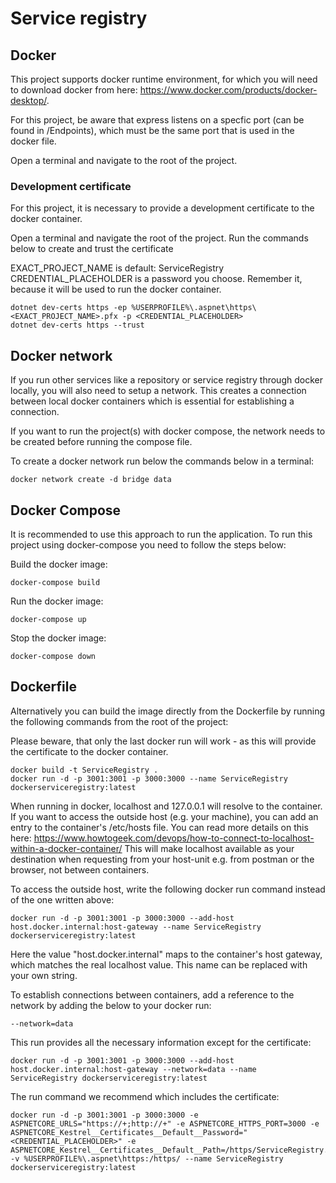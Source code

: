 # Service registry

## Docker
This project supports docker runtime environment, for which you will need to download docker from here: https://www.docker.com/products/docker-desktop/.

For this project, be aware that express listens on a specfic port (can be found in /Endpoints), which must be the same port that is used in the docker file. 

Open a terminal and navigate to the root of the project.

### Development certificate

For this project, it is necessary to provide a development certificate to the docker container.

Open a terminal and navigate the root of the project. Run the commands below to create and trust the certificate

EXACT_PROJECT_NAME is default: ServiceRegistry
CREDENTIAL_PLACEHOLDER is a password you choose. Remember it, because it will be used to run the docker container.
```
dotnet dev-certs https -ep %USERPROFILE%\.aspnet\https\<EXACT_PROJECT_NAME>.pfx -p <CREDENTIAL_PLACEHOLDER>
dotnet dev-certs https --trust
```

## Docker network

If you run other services like a repository or service registry through docker locally, you will also need to setup a network. This creates a connection between local docker containers which is essential for establishing a connection.

If you want to run the project(s) with docker compose, the network needs to be created before running the compose file.

To create a docker network run below the commands below in a terminal:

```
docker network create -d bridge data
```

## Docker Compose
It is recommended to use this approach to run the application. To run this project using docker-compose you need to follow the steps below:

Build the docker image:
```
docker-compose build
```
Run the docker image:
```
docker-compose up
```
Stop the docker image:
```
docker-compose down
```

## Dockerfile
Alternatively you can build the image directly from the Dockerfile by running the following commands from the root of the project:

Please beware, that only the last docker run will work - as this will provide the certificate to the docker container. 

```
docker build -t ServiceRegistry .
docker run -d -p 3001:3001 -p 3000:3000 --name ServiceRegistry dockerserviceregistry:latest
```

When running in docker, localhost and 127.0.0.1 will resolve to the container. If you want to access the outside host (e.g. your machine), you can add an entry to the container's /etc/hosts file. You can read more details on this here: https://www.howtogeek.com/devops/how-to-connect-to-localhost-within-a-docker-container/
This will make localhost available as your destination when requesting from your host-unit e.g. from postman or the browser, not between containers.

To access the outside host, write the following docker run command instead of the one written above:
```
docker run -d -p 3001:3001 -p 3000:3000 --add-host host.docker.internal:host-gateway --name ServiceRegistry dockerserviceregistry:latest
```

Here the value "host.docker.internal" maps to the container's host gateway, which matches the real localhost value. This name can be replaced with your own string.

To establish connections between containers, add a reference to the network by adding the below to your docker run:

```
--network=data
```

This run provides all the necessary information except for the certificate:

```
docker run -d -p 3001:3001 -p 3000:3000 --add-host host.docker.internal:host-gateway --network=data --name ServiceRegistry dockerserviceregistry:latest
```

The run command we recommend which includes the certificate:

```
docker run -d -p 3001:3001 -p 3000:3000 -e ASPNETCORE_URLS="https://+;http://+" -e ASPNETCORE_HTTPS_PORT=3000 -e ASPNETCORE_Kestrel__Certificates__Default__Password="<CREDENTIAL_PLACEHOLDER>" -e ASPNETCORE_Kestrel__Certificates__Default__Path=/https/ServiceRegistry.pfx -v %USERPROFILE%\.aspnet\https:/https/ --name ServiceRegistry dockerserviceregistry:latest
```